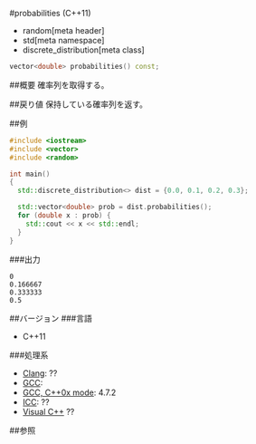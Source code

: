 #probabilities (C++11)
* random[meta header]
* std[meta namespace]
* discrete_distribution[meta class]

```cpp
vector<double> probabilities() const;
```

##概要
確率列を取得する。


##戻り値
保持している確率列を返す。


##例
```cpp
#include <iostream>
#include <vector>
#include <random>

int main()
{
  std::discrete_distribution<> dist = {0.0, 0.1, 0.2, 0.3};

  std::vector<double> prob = dist.probabilities();
  for (double x : prob) {
    std::cout << x << std::endl;
  }
}
```


###出力
```
0
0.166667
0.333333
0.5
```

##バージョン
###言語
- C++11

###処理系
- [Clang](/implementation.md#clang): ??
- [GCC](/implementation.md#gcc): 
- [GCC, C++0x mode](/implementation.md#gcc): 4.7.2
- [ICC](/implementation.md#icc): ??
- [Visual C++](/implementation.md#visual_cpp) ??


##参照


